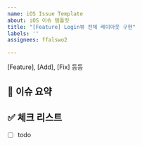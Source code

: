 ```yaml
---
name: iOS Issue Template
about: iOS 이슈 템플릿
title: "[Feature] Login뷰 전체 레이아웃 구현"
labels: ''
assignees: ffalswo2

---
```


[Feature], [Add], [Fix] 등등

## 🍎 이슈 요약

## ✅ 체크 리스트
- [ ] todo
